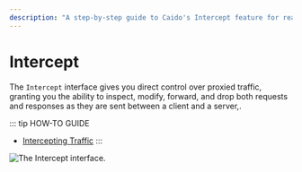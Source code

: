 ```yaml
---
description: "A step-by-step guide to Caido's Intercept feature for real-time traffic inspection, modification, and control during security testing."
---
```


# Intercept

The `Intercept` interface gives you direct control over proxied traffic, granting you the ability to inspect, modify, forward, and drop both requests and responses as they are sent between a client and a server,.

::: tip HOW-TO GUIDE

- [Intercepting Traffic](/guides/intercept_traffic.md)
:::

<img alt="The Intercept interface." src="/_images/intercept_interface.png" center>
